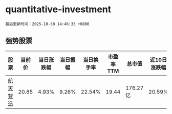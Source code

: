 # quantitative-investment

`最后更新时间：2025-10-30 14:46:33 +0800`

## 强势股票

|股票|当前价|当日涨跌幅|当日振幅|当日换手率|市盈率TTM|总市值|近10日涨跌幅|
|----|----|----|----|----|----|----|----|
|[航天智造](https://xueqiu.com/S/SZ300446)|20.85|4.93%|9.26%|22.54%|19.44|176.27亿|20.59%|
